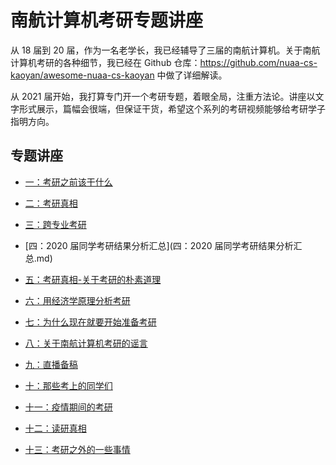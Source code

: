 # 南航计算机考研专题讲座

从 18 届到 20 届，作为一名老学长，我已经辅导了三届的南航计算机。关于南航计算机考研的各种细节，我已经在 Github 仓库：https://github.com/nuaa-cs-kaoyan/awesome-nuaa-cs-kaoyan 中做了详细解读。

从 2021 届开始，我打算专门开一个考研专题，着眼全局，注重方法论。讲座以文字形式展示，篇幅会很端，但保证干货，希望这个系列的考研视频能够给考研学子指明方向。

## 专题讲座

* [一：考研之前该干什么](一：考研之前该干什么.md)

* [二：考研真相](二：考研真相.md)

* [三：跨专业考研](三：跨专业考研.md)

* [四：2020 届同学考研结果分析汇总](四：2020 届同学考研结果分析汇总.md)

* [五：考研真相-关于考研的朴素道理](五：考研真相-关于考研的朴素道理.md)

* [六：用经济学原理分析考研](六：用经济学原理分析考研.md)

* [七：为什么现在就要开始准备考研](七：为什么现在就要开始准备考研.md)

* [八：关于南航计算机考研的谣言](八：关于南航计算机考研的谣言.md)

* [九：直播备稿](九：直播备稿.md)

* [十：那些考上的同学们](十：那些考上的同学们.md)

* [十一：疫情期间的考研](十一：疫情期间的考研.md)

* [十二：读研真相](十二：读研真相.md)

* [十三：考研之外的一些事情](十三：考研之外的一些事情.md)

  
  
  






